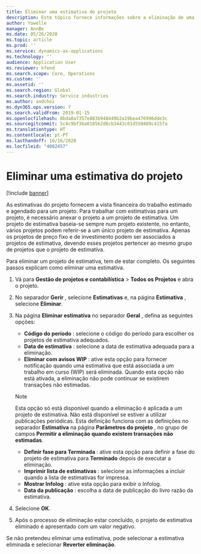 ```yaml
---
title: Eliminar uma estimativa do projeto
description: Este tópico fornece informações sobre a eliminação de uma estimativa do projeto após a sua conclusão.
author: Yowelle
manager: AnnBe
ms.date: 05/26/2020
ms.topic: article
ms.prod: ''
ms.service: dynamics-ax-applications
ms.technology: ''
audience: Application User
ms.reviewer: kfend
ms.search.scope: Core, Operations
ms.custom: ''
ms.assetid: ''
ms.search.region: Global
ms.search.industry: Service industries
ms.author: andchoi
ms.dyn365.ops.version: 7
ms.search.validFrom: 2019-01-15
ms.openlocfilehash: 8bda8a7357e883b948449b2a19bea476996dde3c
ms.sourcegitcommit: 5c4c9bf3ba018562d6cb3443c01d550489c415fa
ms.translationtype: HT
ms.contentlocale: pt-PT
ms.lasthandoff: 10/16/2020
ms.locfileid: "4082457"
---
```

# <a name="eliminate-a-project-estimate"></a>Eliminar uma estimativa do projeto

[!include [banner](../includes/banner.md)]

As estimativas do projeto fornecem a vista financeira do trabalho estimado e agendado para um projeto. Para trabalhar com estimativas para um projeto, é necessário anexar o projeto a um projeto de estimativa. Um projeto de estimativa baseia-se sempre num projeto existente, no entanto, vários projetos podem referir-se a um único projeto de estimativa. Apenas os projetos de preço fixo e de investimento podem ser associados a projetos de estimativa, devendo esses projetos pertencer ao mesmo grupo de projetos que o projeto de estimativa.

Para eliminar um projeto de estimativa, tem de estar completo. Os seguintes passos explicam como eliminar uma estimativa.

1. Vá para **Gestão de projetos e contabilística** > **Todos os Projetos** e abra o projeto. 
2. No separador **Gerir** , selecione **Estimativas** e, na página **Estimativa** , selecione **Eliminar**.
3. Na página **Eliminar estimativa** no separador **Geral** , defina as seguintes opções:

   - **Código do período** : selecione o código do período para escolher os projetos de estimativa adequados. 
   - **Data de estimativa** : selecione a data de estimativa adequada para a eliminação.
   - **Eliminar com avisos WIP** : ative esta opção para fornecer notificação quando uma estimativa que está associada a um trabalho em curso (WIP) será eliminada. Quando esta opção não está ativada, a eliminação não pode continuar se existirem transações não estimadas. 
   > [!NOTE]
   > Esta opção só está disponível quando a eliminação é aplicada a um projeto de estimativa. Não está disponível se estiver a utilizar publicações periódicas. Esta definição funciona com as definições no separador **Estimativa** na página **Parâmetros do projeto** , no grupo de campos **Permitir a eliminação quando existem transações não estimadas**.
   - **Definir fase para Terminada** : ative esta opção para definir a fase do projeto de estimativa para **Terminado** depois de executar a eliminação.
   - **Imprimir lista de estimativas** : selecione as informações a incluir quando a lista de estimativas for impressa.
   - **Mostrar Infolog** : ative esta opção para exibir o Infolog.
   - **Data da publicação** : escolha a data de publicação do livro razão da estimativa.

4.  Selecione **OK**.
5. Após o processo de eliminação estar concluído, o projeto de estimativa eliminado é apresentado com um valor negativo. 

Se não pretendeu eliminar uma estimativa, pode selecionar a estimativa eliminada e selecionar **Reverter eliminação**.   

